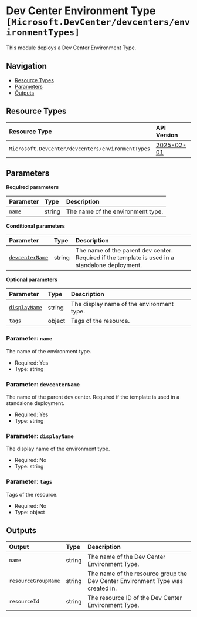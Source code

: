 # Dev Center Environment Type `[Microsoft.DevCenter/devcenters/environmentTypes]`

This module deploys a Dev Center Environment Type.

## Navigation

- [Resource Types](#Resource-Types)
- [Parameters](#Parameters)
- [Outputs](#Outputs)

## Resource Types

| Resource Type | API Version |
| :-- | :-- |
| `Microsoft.DevCenter/devcenters/environmentTypes` | [2025-02-01](https://learn.microsoft.com/en-us/azure/templates/Microsoft.DevCenter/2025-02-01/devcenters/environmentTypes) |

## Parameters

**Required parameters**

| Parameter | Type | Description |
| :-- | :-- | :-- |
| [`name`](#parameter-name) | string | The name of the environment type. |

**Conditional parameters**

| Parameter | Type | Description |
| :-- | :-- | :-- |
| [`devcenterName`](#parameter-devcentername) | string | The name of the parent dev center. Required if the template is used in a standalone deployment. |

**Optional parameters**

| Parameter | Type | Description |
| :-- | :-- | :-- |
| [`displayName`](#parameter-displayname) | string | The display name of the environment type. |
| [`tags`](#parameter-tags) | object | Tags of the resource. |

### Parameter: `name`

The name of the environment type.

- Required: Yes
- Type: string

### Parameter: `devcenterName`

The name of the parent dev center. Required if the template is used in a standalone deployment.

- Required: Yes
- Type: string

### Parameter: `displayName`

The display name of the environment type.

- Required: No
- Type: string

### Parameter: `tags`

Tags of the resource.

- Required: No
- Type: object

## Outputs

| Output | Type | Description |
| :-- | :-- | :-- |
| `name` | string | The name of the Dev Center Environment Type. |
| `resourceGroupName` | string | The name of the resource group the Dev Center Environment Type was created in. |
| `resourceId` | string | The resource ID of the Dev Center Environment Type. |
